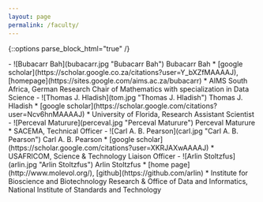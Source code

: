 ```yaml
---
layout: page
permalink: /faculty/
---
```


{::options parse_block_html="true" /}
<div class="people">
 - ![Bubacarr Bah](bubacarr.jpg "Bubacarr Bah") Bubacarr Bah
   * [google scholar](https://scholar.google.co.za/citations?user=Y_bXZfMAAAAJ), [homepage](https://sites.google.com/aims.ac.za/bubacarr)
   * AIMS South Africa, German Research Chair of Mathematics with specialization in Data Science
 - ![Thomas J. Hladish](tom.jpg "Thomas J. Hladish") Thomas J. Hladish
   * [google scholar](https://scholar.google.com/citations?user=Ncv6hnMAAAAJ)
   * University of Florida, Research Assistant Scientist
 - ![Perceval Maturure](perceval.jpg "Perceval Maturure") Perceval Maturure
   * SACEMA, Technical Officer
 - ![Carl A. B. Pearson](carl.jpg "Carl A. B. Pearson") Carl A. B. Pearson
   * [google scholar](https://scholar.google.com/citations?user=XKRJAXwAAAAJ)
   * USAFRICOM, Science & Technology Liaison Officer
 - ![Arlin Stoltzfus](arlin.jpg "Arlin Stoltzfus") Arlin Stoltzfus
   * [home page](http://www.molevol.org/), [github](https://github.com/arlin)
   * Institute for Bioscience and Biotechnology Research & Office of Data and Informatics, National Institute of Standards and Technology
</div>
<!--
- ![Jan Groenewald](jan.jpg "Jan Groenewald") Jan Groenewald
  * AIMS IT Manager
-->
